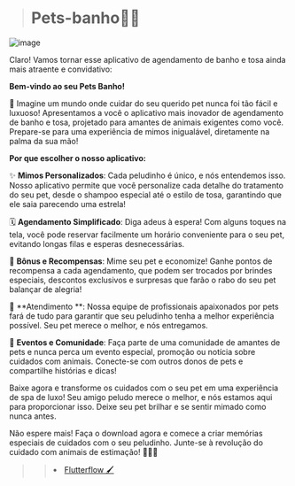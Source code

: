 > <h1>Pets-banho🐕‍🦺 </h1>


![image](https://github.com/theokkkk1/Pets-banho/assets/144964704/8261eb29-666d-4d25-946a-95ff3d3cb706)

Claro! Vamos tornar esse aplicativo de agendamento de banho e tosa ainda mais atraente e convidativo:

**Bem-vindo ao seu Pets Banho!**

🐾 Imagine um mundo onde cuidar do seu querido pet nunca foi tão fácil e luxuoso! Apresentamos a você o aplicativo mais inovador de agendamento de banho e tosa, projetado para amantes de animais exigentes como você. Prepare-se para uma experiência de mimos inigualável, diretamente na palma da sua mão!

**Por que escolher o nosso aplicativo:**

✨ **Mimos Personalizados**: Cada peludinho é único, e nós entendemos isso. Nosso aplicativo permite que você personalize cada detalhe do tratamento do seu pet, desde o shampoo especial até o estilo de tosa, garantindo que ele saia parecendo uma estrela!

🗓️ **Agendamento Simplificado**: Diga adeus à espera! Com alguns toques na tela, você pode reservar facilmente um horário conveniente para o seu pet, evitando longas filas e esperas desnecessárias.

🌟 **Bônus e Recompensas**: Mime seu pet e economize! Ganhe pontos de recompensa a cada agendamento, que podem ser trocados por brindes especiais, descontos exclusivos e surpresas que farão o rabo do seu pet balançar de alegria!

💖 **Atendimento **: Nossa equipe de profissionais apaixonados por pets fará de tudo para garantir que seu peludinho tenha a melhor experiência possível. Seu pet merece o melhor, e nós entregamos.

🎉 **Eventos e Comunidade**: Faça parte de uma comunidade de amantes de pets e nunca perca um evento especial, promoção ou notícia sobre cuidados com animais. Conecte-se com outros donos de pets e compartilhe histórias e dicas!

Baixe agora e transforme os cuidados com o seu pet em uma experiência de spa de luxo! Seu amigo peludo merece o melhor, e nós estamos aqui para proporcionar isso. Deixe seu pet brilhar e se sentir mimado como nunca antes.

Não espere mais! Faça o download agora e comece a criar memórias especiais de cuidados com o seu peludinho. Junte-se à revolução do cuidado com animais de estimação! 🐶🐱🐾





>> <li> <a href ="https://app.flutterflow.io/project/petzz-k6d1ao"> Flutterflow 🖌️ <a> </li>



